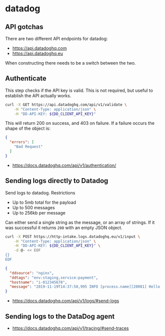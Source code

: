 # datadog

## API gotchas

There are two different API endpoints for datadog:

- https://api.datadoghq.com
- https://api.datadoghq.eu

When constructing there needs to be a switch between the two.

## Authenticate

This step checks if the API key is valid. This is not required, but useful to
establish the API actually works.

```sh
curl -X GET https://api.datadoghq.com/api/v1/validate \
    -H "Content-Type: application/json" \
    -H "DD-API-KEY: ${DD_CLIENT_API_KEY}" 
```

This will return 200 on success, and 403 on failure. If a failure occurs the
shape of the object is:

```json
{
  "errors": [
    "Bad Request"
  ]
}
```

- https://docs.datadoghq.com/api/v1/authentication/

## Sending logs directly to Datadog
Send logs to datadog. Restrictions

- Up to 5mb total for the payload
- Up to 500 messages
- Up to 256kb per message

Can either send a single string as the message, or an array of strings. If it
was successful it returns `200` with an empty JSON object.

```sh
curl -X POST https://http-intake.logs.datadoghq.eu/v1/input \
    -H "Content-Type: application/json" \
    -H "DD-API-KEY: ${DD_CLIENT_API_KEY}" \
    -d @- << EOF
{}
EOF 
```
```json
{
  "ddsource": "nginx",
  "ddtags": "env:staging,service:payment",
  "hostname": "i-012345678",
  "message": "2019-11-19T14:37:58,995 INFO [process.name][20081] Hello World"
}
```
- https://docs.datadoghq.com/api/v1/logs/#send-logs


## Sending logs to the DataDog agent

- https://docs.datadoghq.com/api/v1/tracing/#send-traces

